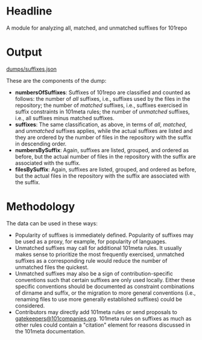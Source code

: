 # Headline

A module for analyzing all, matched, and unmatched suffixes for 101repo

# Output

[dumps/suffixes.json](http://black42.uni-koblenz.de/production/101worker/dumps/suffixes.json)

These are the components of the dump: 

* **numbersOfSuffixes**: Suffixes of 101repo are classified and counted as follows: the number of _all_ suffixes, i.e., suffixes used by the files in the repository; the number of _matched_ suffixes, i.e., suffixes exercised in suffix constraints in 101meta rules; the number of _unmatched_ suffixes, i.e., all suffixes minus matched suffixes.
* **suffixes**: The same classification, as above, in terms of _all_, _matched_, and _unmatched_ suffixes applies, while the actual suffixes are listed and they are ordered by the number of files in the repository with the suffix in descending order. 
* **numbersBySuffix**: Again, suffixes are listed, grouped, and ordered as before, but the actual number of files in the repository with the suffix are associated with the suffix.
* **filesBySuffix**: Again, suffixes are listed, grouped, and ordered as before, but the actual files in the repository with the suffix are associated with the suffix.

# Methodology

The data can be used in these ways:

* Popularity of suffixes is immediately defined. Popularity of suffixes may be used as a proxy, for example, for popularity of languages.
* Unmatched suffixes may call for additional 101meta rules. It usually makes sense to prioritize the most frequently exercised, unmatched suffixes as a corresponding rule would reduce the number of unmatched files the quickest.
* Unmatched suffixes may also be a sign of contribution-specific conventions such that certain suffixes are only used locally. Either these specific conventions should be documented as constraint combinations of dirname and suffix, or the migration to more general conventions (i.e., renaming files to use more generally established suffixes) could be considered.
* Contributors may directly add 101meta rules or send proposals to gatekeepers@101companies.org. 101meta rules on suffixes as much as other rules could contain a "citation" element for reasons discussed in the 101meta documentation.
